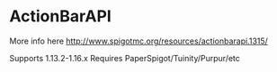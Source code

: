 ActionBarAPI
============

More info here http://www.spigotmc.org/resources/actionbarapi.1315/

Supports 1.13.2-1.16.x
Requires PaperSpigot/Tuinity/Purpur/etc
